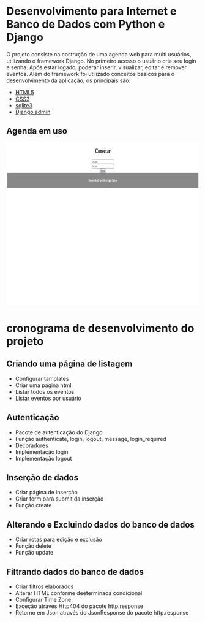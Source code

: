 # Desenvolvimento para Internet e Banco de Dados com Python e Django

O projeto consiste na costrução de uma agenda web para multi usuários, utilizando o framework Django.
No primeiro acesso o usuário cria seu login e senha. Após estar logado, poderar inserir, visualizar, editar e remover eventos.
Além do framework foi utilizado conceitos basicos para o desenvolvimento da aplicação, os principais são:
 - [HTML5](https://developer.mozilla.org/pt-BR/docs/Web/Guide/HTML/HTML5)
 - [CSS3](https://developer.mozilla.org/pt-BR/docs/Web/CSS)
 - [sqlite3](https://www.sqlite.org/index.html)
 - [Django admin](https://docs.djangoproject.com/en/3.1/ref/contrib/admin/)

## Agenda em uso

<div align="center">
  <img src="./github/agendaDjango.gif" alt="home" height="425">
</div>

# cronograma de desenvolvimento do projeto

## Criando uma página de listagem
 - Configurar tamplates
 - Criar uma página html
 - Listar todos os eventos
 - Listar eventos por usuário

## Autenticação
 - Pacote de autenticação do Django
 - Função authenticate, login, logout, message, login_required
 - Decoradores
 - Implementação login
 - Implementação logout
 
## Inserção de dados
 - Criar página de inserção
 - Criar form para submit da inserção
 - Função create
 
## Alterando e Excluindo dados do banco de dados
 - Criar rotas para edição e exclusão
 - Função delete
 - Função update
 
## Filtrando dados do banco de dados
 - Criar filtros elaborados
 - Alterar HTML conforme deeterminada condicional
 - Configurar Time Zone
 - Exceção através Http404 do pacote http.response
 - Retorno em Json através do JsonResponse do pacote http.response
 



